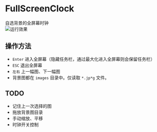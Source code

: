 # FullScreenClock
自选背景的全屏幕时钟  
![运行效果](https://github.com/thunderw/FullScreenClock/blob/main/screenshots/screenshot-v0.1.jpg?raw=true)

## 操作方法
* `Enter` 进入全屏幕（隐藏任务栏，通过最大化进入全屏幕则会保留任务栏）
* `ESC` 退出全屏幕
* `左右` 上一幅图、下一幅图
* 背景图都在 `images` 目录中。仅读取 `*.jp*g` 文件。

## TODO
* 记住上一次选择的图
* 拖放背景图目录
* 手动缩放、平移
* 时钟开关控制
